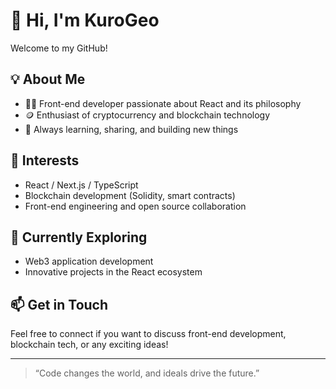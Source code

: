 # 👋 Hi, I'm KuroGeo

Welcome to my GitHub!

## 💡 About Me

- 🧑‍💻 Front-end developer passionate about React and its philosophy
- 🪙 Enthusiast of cryptocurrency and blockchain technology
- 🚀 Always learning, sharing, and building new things

## 🚀 Interests

- React / Next.js / TypeScript
- Blockchain development (Solidity, smart contracts)
- Front-end engineering and open source collaboration

## 🌱 Currently Exploring

- Web3 application development
- Innovative projects in the React ecosystem

## 📫 Get in Touch

Feel free to connect if you want to discuss front-end development, blockchain tech, or any exciting ideas!

---

> “Code changes the world, and ideals drive the future.”
